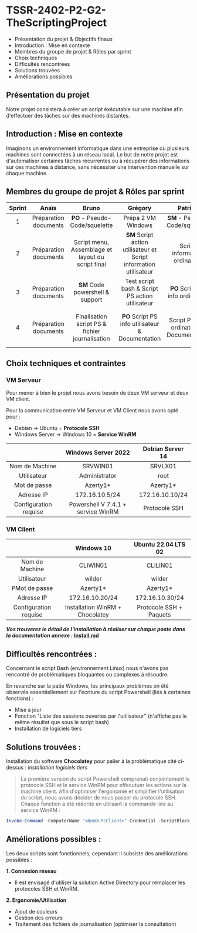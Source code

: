 
# TSSR-2402-P2-G2-TheScriptingProject

- Présentation du projet & Objectifs finaux
- Introduction : Mise en contexte
- Membres du groupe de projet & Rôles par sprint
- Choix techniques
- Difficultés rencontrées
- Solutions trouvées
- Améliorations possibles

## Présentation du projet

Notre projet consistera à créer un script éxécutable sur une machine afin d'effectuer des tâches sur des machines distantes.

## Introduction : Mise en contexte

Imaginons un environnement informatique dans une entreprise où plusieurs machines sont connectées à un réseau local. Le but de notre projet est d'automatiser certaines tâches récurrentes ou à récupérer des informations sur ces machines à distance, sans nécessiter une intervention manuelle sur chaque machine.

## Membres du groupe de projet & Rôles par sprint

| Sprint  | Anaïs | Bruno | Grégory | Patrick | Thomas |
|   :---------: |  :-------: | :---------: |  :-------: | :-------: | :-------: |
| 1 |  Préparation documents | **PO** - Pseudo-Code/squelette |  Prépa 2 VM  Windows | **SM** - Pseudo-Code/squelette | Prépa 2 VM Linux |
|  2 |  Préparation documents | Script menu, Assemblage et layout du script final|  **SM** Script action utilisateur et Script information utilisateur| Script information ordinateur | **PO** Script action ordinateur présentation sprint|
| 3 |  Préparation documents | **SM** Code powershell & support |  Test script bash & Script PS action utilisateur | **PO** Script PS info ordinateur | Script action ordinateur PS & Menu PS |           
| 4 |  Préparation documents | Finalisation script PS & fichier journalisation |  **PO** Script PS info utilisateur & Documentation | Script PS info ordinateur & Documentation| **SM** Debug script PS et journalisation & Présentation|  



## **Choix techniques et contraintes**

### **VM Serveur**

Pour mener à bien le projet nous avons besoin de deux VM serveur et deux VM client.

Pour la communication entre VM Serveur et VM Client nous avons opté pour :

- Debian -> Ubuntu = **Protocole SSH**
- Windows Server -> Windows 10 = **Service WinRM** 

||Windows Server 2022|Debian Server 14|
|:-:|:-:|:-:|
|Nom de Machine| SRVWIN01 |SRVLX01|
|Utilisateur|Administrator|root |
|Mot de passe|Azerty1*|Azerty1*|
|Adresse IP|172.16.10.5/24|172.16.10.10/24|
|Configuration requise|Powershell V 7.4.1 + service WinRM | Protocole SSH |

### **VM Client**

||Windows 10|Ubuntu 22.04 LTS 02| 
|:-:|:-:|:-:|
|Nom de Machine|CLIWIN01|CLILIN01|
|Utilisateur|wilder|wilder|
|PMot de passe|Azerty1*|Azerty1*|
|Adresse IP |172.16.10.20/24|172.16.10.30/24|
|Configuration requise|Installation WinRM + Chocolatey|Protocole SSH + Paquets |

**_Vos trouverez le détail de l'installation à réaliser sur chaque poste dans la documentation annexe :_ [Install.md](https://github.com/WildCodeSchool/TSSR-2402-P2-G2-TheScriptingProject/blob/main/INSTALL.md)**

## Difficultés rencontrées :

Concernant le script Bash (environnement Linux) nous n'avons pas rencontré de problématiques bloquantes ou complexes à résoudre.

En revanche sur la patie Windows, les principaux problèmes on été observés essentiellement sur l'écriture du script Powershell (liés à certaines fonctions) :

- Mise à jour 
- Fonction "Liste des sessions ouvertes par l'utilisateur" (n'affiche pas le même résultat que sous le script bash)
- Installation de logiciels tiers


## Solutions trouvées :

Installation du software **Chocolatey** pour palier à la problématique cité ci-dessus : _installation logiciels tiers_

>La première version du script Powershell comprenait conjointement le protocole SSH et le service WinRM pour effecutuer les actions sur la machine client.
Afin d'optimiser l'ergonomie et simplifier l'utilisation du script, nous avons décider de nous passer du protocole SSH. Chaque fonction a été réécrite en utilisant la commande liée au service WinRM :

```powershell
Invoke-Command -ComputerName "<NomDuPcClient>" Credential -ScriptBlock { Get-Process } - 
```


## Améliorations possibles :

Les deux scripts sont fonctionnels, cependant il subsiste des améliorations possibles :

**1. Connexion réseau**
- Il est envisagé d'utiliser la solution Active Directory pour remplacer les protocoles SSH et WinRM.


**2. Ergonomie/Utilisation**
- Ajout de couleurs
- Gestion des erreurs
- Traitement des fichiers de journalisation (optimiser la consultation)

